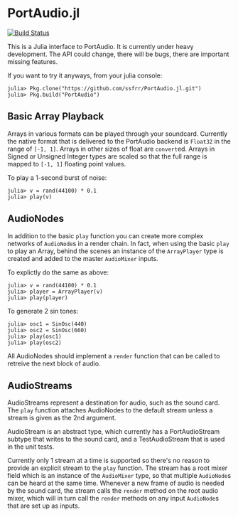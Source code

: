 PortAudio.jl
============

[![Build Status](https://travis-ci.org/ssfrr/PortAudio.jl.png)](https://travis-ci.org/ssfrr/PortAudio.jl)

This is a Julia interface to PortAudio. It is currently under heavy
development. The API could change, there will be bugs, there are important
missing features.

If you want to try it anyways, from your julia console:

    julia> Pkg.clone("https://github.com/ssfrr/PortAudio.jl.git")
    julia> Pkg.build("PortAudio")

Basic Array Playback
--------------------

Arrays in various formats can be played through your soundcard. Currently the
native format that is delivered to the PortAudio backend is `Float32` in the
range of `[-1, 1]`. Arrays in other sizes of float are `convert`ed. Arrays
in Signed or Unsigned Integer types are scaled so that the full range is
mapped to `[-1, 1]` floating point values.

To play a 1-second burst of noise:

    julia> v = rand(44100) * 0.1
    julia> play(v)

AudioNodes
----------

In addition to the basic `play` function you can create more complex networks
of `AudioNode`s in a render chain. In fact, when using the basic `play` to play
an Array, behind the scenes an instance of the `ArrayPlayer` type is created
and added to the master `AudioMixer` inputs.

To explictly do the same as above:

    julia> v = rand(44100) * 0.1
    julia> player = ArrayPlayer(v)
    julia> play(player)

To generate 2 sin tones:

    julia> osc1 = SinOsc(440)
    julia> osc2 = SinOsc(660)
    julia> play(osc1)
    julia> play(osc2)

All AudioNodes should implement a `render` function that can be called to
retreive the next block of audio.

AudioStreams
------------

AudioStreams represent a destination for audio, such as the sound card. The
`play` function attaches AudioNodes to the default stream unless a stream is
given as the 2nd argument.

AudioStream is an abstract type, which currently has a PortAudioStream subtype
that writes to the sound card, and a TestAudioStream that is used in the unit
tests.

Currently only 1 stream at a time is supported so there's no reason to provide
an explicit stream to the `play` function. The stream has a root mixer field
which is an instance of the `AudioMixer` type, so that multiple `AudioNode`s
can be heard at the same time. Whenever a new frame of audio is needed by the
sound card, the stream calls the `render` method on the root audio mixer, which
will in turn call the `render` methods on any input `AudioNode`s that are set
up as inputs.
